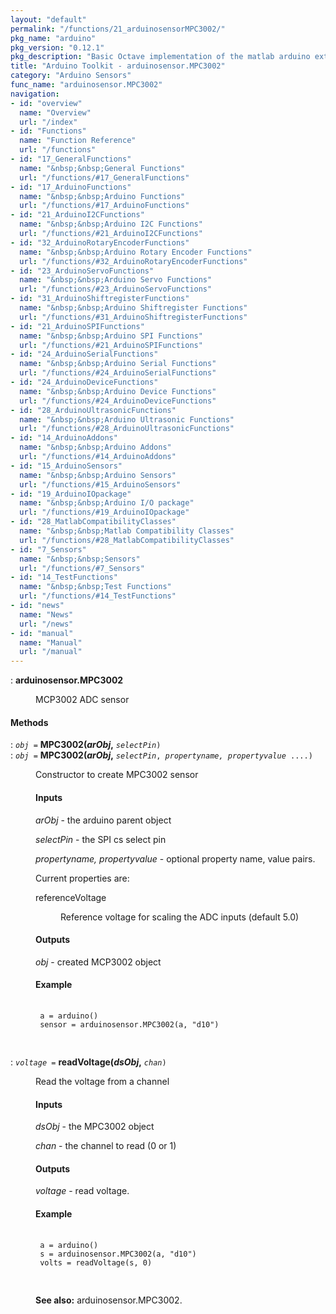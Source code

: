 ```yaml
---
layout: "default"
permalink: "/functions/21_arduinosensorMPC3002/"
pkg_name: "arduino"
pkg_version: "0.12.1"
pkg_description: "Basic Octave implementation of the matlab arduino extension,  allowing communication to a programmed arduino board to control its  hardware."
title: "Arduino Toolkit - arduinosensor.MPC3002"
category: "Arduino Sensors"
func_name: "arduinosensor.MPC3002"
navigation:
- id: "overview"
  name: "Overview"
  url: "/index"
- id: "Functions"
  name: "Function Reference"
  url: "/functions"
- id: "17_GeneralFunctions"
  name: "&nbsp;&nbsp;General Functions"
  url: "/functions/#17_GeneralFunctions"
- id: "17_ArduinoFunctions"
  name: "&nbsp;&nbsp;Arduino Functions"
  url: "/functions/#17_ArduinoFunctions"
- id: "21_ArduinoI2CFunctions"
  name: "&nbsp;&nbsp;Arduino I2C Functions"
  url: "/functions/#21_ArduinoI2CFunctions"
- id: "32_ArduinoRotaryEncoderFunctions"
  name: "&nbsp;&nbsp;Arduino Rotary Encoder Functions"
  url: "/functions/#32_ArduinoRotaryEncoderFunctions"
- id: "23_ArduinoServoFunctions"
  name: "&nbsp;&nbsp;Arduino Servo Functions"
  url: "/functions/#23_ArduinoServoFunctions"
- id: "31_ArduinoShiftregisterFunctions"
  name: "&nbsp;&nbsp;Arduino Shiftregister Functions"
  url: "/functions/#31_ArduinoShiftregisterFunctions"
- id: "21_ArduinoSPIFunctions"
  name: "&nbsp;&nbsp;Arduino SPI Functions"
  url: "/functions/#21_ArduinoSPIFunctions"
- id: "24_ArduinoSerialFunctions"
  name: "&nbsp;&nbsp;Arduino Serial Functions"
  url: "/functions/#24_ArduinoSerialFunctions"
- id: "24_ArduinoDeviceFunctions"
  name: "&nbsp;&nbsp;Arduino Device Functions"
  url: "/functions/#24_ArduinoDeviceFunctions"
- id: "28_ArduinoUltrasonicFunctions"
  name: "&nbsp;&nbsp;Arduino Ultrasonic Functions"
  url: "/functions/#28_ArduinoUltrasonicFunctions"
- id: "14_ArduinoAddons"
  name: "&nbsp;&nbsp;Arduino Addons"
  url: "/functions/#14_ArduinoAddons"
- id: "15_ArduinoSensors"
  name: "&nbsp;&nbsp;Arduino Sensors"
  url: "/functions/#15_ArduinoSensors"
- id: "19_ArduinoIOpackage"
  name: "&nbsp;&nbsp;Arduino I/O package"
  url: "/functions/#19_ArduinoIOpackage"
- id: "28_MatlabCompatibilityClasses"
  name: "&nbsp;&nbsp;Matlab Compatibility Classes"
  url: "/functions/#28_MatlabCompatibilityClasses"
- id: "7_Sensors"
  name: "&nbsp;&nbsp;Sensors"
  url: "/functions/#7_Sensors"
- id: "14_TestFunctions"
  name: "&nbsp;&nbsp;Test Functions"
  url: "/functions/#14_TestFunctions"
- id: "news"
  name: "News"
  url: "/news"
- id: "manual"
  name: "Manual"
  url: "/manual"
---
```

<dl class="first-deftypefn">
<dt class="deftypefn" id="index-arduinosensor_002eMPC3002"><span class="category-def">: </span><span><strong class="def-name">arduinosensor.MPC3002</strong><a class="copiable-link" href='#index-arduinosensor_002eMPC3002'></a></span></dt>
<dd><p>MCP3002 ADC sensor
 </p></dd></dl>

<h4 class="subheading" id="Methods">Methods</h4>
<dl class="first-deftypefn">
<dt class="deftypefn" id="index-MPC3002_0028arObj_002c"><span class="category-def">: </span><span><code class="def-type"><var class="var">obj</var> =</code> <strong class="def-name">MPC3002(<var class="var">arObj</var>,</strong> <code class="def-code-arguments"><var class="var">selectPin</var>)</code><a class="copiable-link" href='#index-MPC3002_0028arObj_002c'></a></span></dt>
<dt class="deftypefnx def-cmd-deftypefn" id="index-MPC3002_0028arObj_002c-1"><span class="category-def">: </span><span><code class="def-type"><var class="var">obj</var> =</code> <strong class="def-name">MPC3002(<var class="var">arObj</var>,</strong> <code class="def-code-arguments"><var class="var">selectPin</var>, <var class="var">propertyname, propertyvalue</var> ....)</code><a class="copiable-link" href='#index-MPC3002_0028arObj_002c-1'></a></span></dt>
<dd><p>Constructor to create MPC3002 sensor
 </p><h4 class="subsubheading" id="Inputs">Inputs</h4>
<p><var class="var">arObj</var> - the arduino parent object
</p>
<p><var class="var">selectPin</var> - the SPI cs select pin
</p>
<p><var class="var">propertyname, propertyvalue</var> - optional property name, value pairs.
</p>
<p>Current properties are:
 </p><dl class="table">
<dt>referenceVoltage</dt>
<dd><p>Reference voltage for scaling the ADC inputs (default 5.0)
 </p></dd>
</dl>

<h4 class="subsubheading" id="Outputs">Outputs</h4>
<p><var class="var">obj</var> - created MCP3002 object
</p>
<h4 class="subsubheading" id="Example">Example</h4>
<div class="example">
<pre class="example-preformatted"> <code class="code">
 a = arduino()
 sensor = arduinosensor.MPC3002(a, &quot;d10&quot;)
 </code>
 </pre></div>
</dd></dl>

<dl class="first-deftypefn">
<dt class="deftypefn" id="index-readVoltage_0028dsObj_002c"><span class="category-def">: </span><span><code class="def-type"><var class="var">voltage</var> =</code> <strong class="def-name">readVoltage(<var class="var">dsObj</var>,</strong> <code class="def-code-arguments"><var class="var">chan</var>)</code><a class="copiable-link" href='#index-readVoltage_0028dsObj_002c'></a></span></dt>
<dd><p>Read the voltage from a channel
</p>
<h4 class="subsubheading" id="Inputs-1">Inputs</h4>
<p><var class="var">dsObj</var> - the MPC3002 object
</p>
<p><var class="var">chan</var> - the channel to read (0 or 1)
</p>
<h4 class="subsubheading" id="Outputs-1">Outputs</h4>
<p><var class="var">voltage</var> - read voltage.
</p>
<h4 class="subsubheading" id="Example-1">Example</h4>
<div class="example">
<pre class="example-preformatted"> <code class="code">
 a = arduino()
 s = arduinosensor.MPC3002(a, &quot;d10&quot;)
 volts = readVoltage(s, 0)
 </code>
 </pre></div>

<p><strong class="strong">See also:</strong> arduinosensor.MPC3002.
 </p></dd></dl>